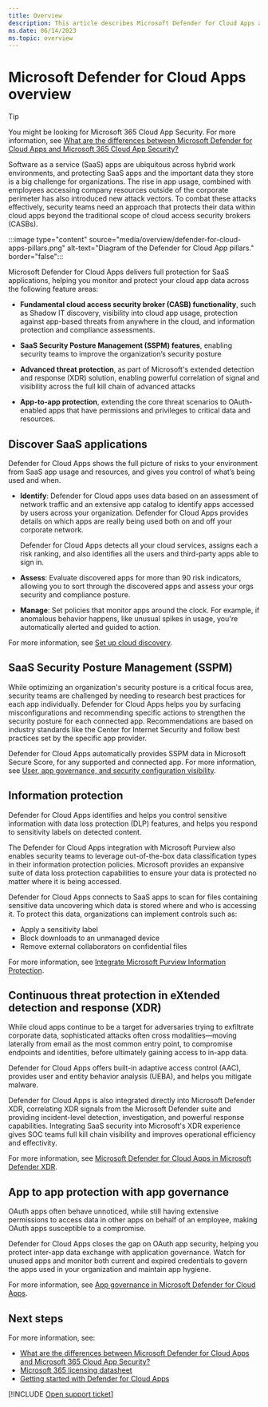 ```yaml
---
title: Overview
description: This article describes Microsoft Defender for Cloud Apps and how it works.
ms.date: 06/14/2023
ms.topic: overview
---
```

# Microsoft Defender for Cloud Apps overview

> [!TIP]
> You might be looking for Microsoft 365 Cloud App Security. For more information, see [What are the differences between Microsoft Defender for Cloud Apps and Microsoft 365 Cloud App Security?](editions-cloud-app-security-o365.md)
> 



Software as a service (SaaS) apps are ubiquitous across hybrid work environments, and protecting SaaS apps and the important data they store is a big challenge for organizations. The rise in app usage, combined with employees accessing company resources outside of the corporate perimeter has also introduced new attack vectors. To combat these attacks effectively, security teams need an approach that protects their data within cloud apps beyond the traditional scope of cloud access security brokers (CASBs).

:::image type="content" source="media/overview/defender-for-cloud-apps-pillars.png" alt-text="Diagram of the Defender for Cloud App pillars." border="false":::

Microsoft Defender for Cloud Apps delivers full protection for SaaS applications, helping you monitor and protect your cloud app data across the following feature areas:

- **Fundamental cloud access security broker (CASB) functionality**, such as Shadow IT discovery, visibility into cloud app usage, protection against app-based threats from anywhere in the cloud, and information protection and compliance assessments.

- **SaaS Security Posture Management (SSPM) features**, enabling security teams to improve the organization’s security posture

- **Advanced threat protection**, as part of Microsoft's extended detection and response (XDR) solution, enabling powerful correlation of signal and visibility across the full kill chain of advanced attacks

- **App-to-app protection**, extending the core threat scenarios to OAuth-enabled apps that have permissions and privileges to critical data and resources.

## Discover SaaS applications

Defender for Cloud Apps shows the full picture of risks to your environment from SaaS app usage and resources, and gives you control of what’s being used and when. 

- **Identify**: Defender for Cloud apps uses data based on an assessment of network traffic and an extensive app catalog to identify apps accessed by users across your organization. Defender for Cloud Apps provides details on which apps are really being used both on and off your corporate network.

    Defender for Cloud Apps detects all your cloud services, assigns each a risk ranking, and also identifies all the users and third-party apps able to sign in.

- **Assess**: Evaluate discovered apps for more than 90 risk indicators, allowing you to sort through the discovered apps and assess your orgs security and compliance posture.

- **Manage**: Set policies that monitor apps around the clock. For example, if anomalous behavior happens, like unusual spikes in usage, you're automatically alerted and guided to action.

For more information, see [Set up cloud discovery](set-up-cloud-discovery.md).

## SaaS Security Posture Management (SSPM)

While optimizing an organization's security posture is a critical focus area, security teams are challenged by needing to research best practices for each app individually. Defender for Cloud Apps helps you by surfacing misconfigurations and recommending specific actions to strengthen the security posture for each connected app. Recommendations are based on industry standards like the Center for Internet Security and follow best practices set by the specific app provider.

Defender for Cloud Apps automatically provides SSPM data in Microsoft Secure Score, for any supported and connected app. For more information, see [User, app governance, and security configuration visibility](enable-instant-visibility-protection-and-governance-actions-for-your-apps.md#user-app-governance-and-security-configuration-visibility).

## Information protection

Defender for Cloud Apps identifies and helps you control sensitive information with data loss protection (DLP) features, and helps you respond to sensitivity labels on detected content.

The Defender for Cloud Apps integration with Microsoft Purview also enables security teams to leverage out-of-the-box data classification types in their information protection policies. Microsoft provides an expansive suite of data loss protection capabilities to ensure your data is protected no matter where it is being accessed.

Defender for Cloud Apps connects to SaaS apps to scan for files containing sensitive data uncovering which data is stored where and who is accessing it. To protect this data, organizations can implement controls such as:

- Apply a sensitivity label
- Block downloads to an unmanaged device
- Remove external collaborators on confidential files

For more information, see [Integrate Microsoft Purview Information Protection](azip-integration.md).

## Continuous threat protection in eXtended detection and response (XDR)

While cloud apps continue to be a target for adversaries trying to exfiltrate corporate data, sophisticated attacks often cross modalities—moving laterally from email as the most common entry point, to compromise endpoints and identities, before ultimately gaining access to in-app data. 

Defender for Cloud Apps offers built-in adaptive access control (AAC), provides user and entity behavior analysis (UEBA), and helps you mitigate malware.

Defender for Cloud Apps is also integrated directly into Microsoft Defender XDR, correlating XDR signals from the Microsoft Defender suite and providing incident-level detection, investigation, and powerful response capabilities. Integrating SaaS security into Microsoft's XDR experience gives SOC teams full kill chain visibility and improves operational efficiency and effectivity.

For more information, see [Microsoft Defender for Cloud Apps in Microsoft Defender XDR](/microsoft-365/security/defender/microsoft-365-security-center-defender-cloud-apps).

## App to app protection with app governance

OAuth apps often behave unnoticed, while still having extensive permissions to access data in other apps on behalf of an employee, making OAuth apps susceptible to a compromise.

Defender for Cloud Apps closes the gap on OAuth app security, helping you protect inter-app data exchange with application governance. Watch for unused apps and monitor both current and expired credentials to govern the apps used in your organization and maintain app hygiene.

For more information, see [App governance in Microsoft Defender for Cloud Apps](app-governance-manage-app-governance.md).


## Next steps

For more information, see:

- [What are the differences between Microsoft Defender for Cloud Apps and Microsoft 365 Cloud App Security?](editions-cloud-app-security-o365.md)
- [Microsoft 365 licensing datasheet](https://aka.ms/M365EnterprisePlans)
- [Getting started with Defender for Cloud Apps](./get-started.md)

[!INCLUDE [Open support ticket](includes/support.md)]

